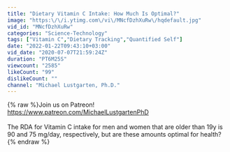 ```yaml
---
title: "Dietary Vitamin C Intake: How Much Is Optimal?"
image: "https:\/\/i.ytimg.com\/vi\/MNcfDzhXuRw\/hqdefault.jpg"
vid_id: "MNcfDzhXuRw"
categories: "Science-Technology"
tags: ["Vitamin C","Dietary Tracking","Quantified Self"]
date: "2022-01-22T09:43:10+03:00"
vid_date: "2020-07-07T21:59:24Z"
duration: "PT6M25S"
viewcount: "2585"
likeCount: "99"
dislikeCount: ""
channel: "Michael Lustgarten, Ph.D."
---
```

{% raw %}Join us on Patreon!<br /><a rel="nofollow" target="blank" href="https://www.patreon.com/MichaelLustgartenPhD">https://www.patreon.com/MichaelLustgartenPhD</a><br /><br />The RDA for Vitamin C intake for men and women that are older than 19y is 90 and 75 mg/day, respectively, but are these amounts optimal for health?{% endraw %}
